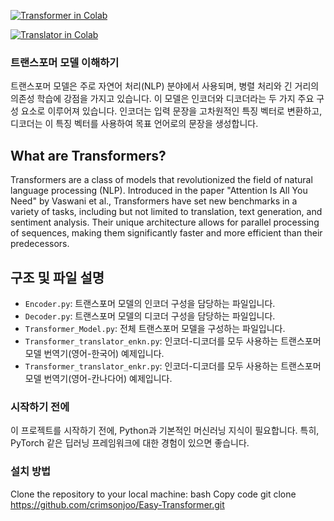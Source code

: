 [![Transformer in Colab](https://img.shields.io/static/v1?label=Open%20in%20Colab&message=사용법&color=yellow&logo=googlecolab)](https://colab.research.google.com/drive/1OQy1F-xI53ft5yVX_qEvBEVT241R5Z3T?hl=ko#scrollTo=78fuZ01p83q5)

[![Translator in Colab](https://img.shields.io/static/v1?label=Open%20in%20Colab&message=사용법&color=yellow&logo=googlecolab)](https://colab.research.google.com/drive/1YezzUsxkhmsT2r91w4AD4CLNqQxKCk_1?hl=ko#scrollTo=q_-TAD0p5D59)


### 트랜스포머 모델 이해하기

트랜스포머 모델은 주로 자연어 처리(NLP) 분야에서 사용되며, 병렬 처리와 긴 거리의 의존성 학습에 강점을 가지고 있습니다. 이 모델은 인코더와 디코더라는 두 가지 주요 구성 요소로 이루어져 있습니다. 인코더는 입력 문장을 고차원적인 특징 벡터로 변환하고, 디코더는 이 특징 벡터를 사용하여 목표 언어로의 문장을 생성합니다.

## What are Transformers?

Transformers are a class of models that revolutionized the field of natural language processing (NLP). Introduced in the paper "Attention Is All You Need" by Vaswani et al., Transformers have set new benchmarks in a variety of tasks, including but not limited to translation, text generation, and sentiment analysis. Their unique architecture allows for parallel processing of sequences, making them significantly faster and more efficient than their predecessors.

## 구조 및 파일 설명

- `Encoder.py`: 트랜스포머 모델의 인코더 구성을 담당하는 파일입니다.
- `Decoder.py`: 트랜스포머 모델의 디코더 구성을 담당하는 파일입니다.
- `Transformer_Model.py`: 전체 트랜스포머 모델을 구성하는 파일입니다.
- `Transformer_translator_enkn.py`: 인코더-디코더를 모두 사용하는 트랜스포머 모델 번역기(영어-한국어) 예제입니다.
- `Transformer_translator_enkr.py`: 인코더-디코더를 모두 사용하는 트랜스포머 모델 번역기(영어-칸나다어) 예제입니다.

### 시작하기 전에

이 프로젝트를 시작하기 전에, Python과 기본적인 머신러닝 지식이 필요합니다. 특히, PyTorch 같은 딥러닝 프레임워크에 대한 경험이 있으면 좋습니다.

### 설치 방법

Clone the repository to your local machine:
bash
Copy code
git clone https://github.com/crimsonjoo/Easy-Transformer.git


